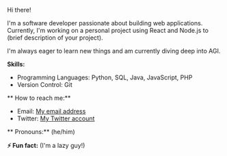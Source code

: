 Hi there!

I'm a software developer passionate about building web applications.  Currently, I'm working on a personal project using React and Node.js to  (brief description of your project). 

I'm always eager to learn new things and am currently diving deep into AGI.

**Skills:**

* Programming Languages:  Python, SQL, Java, JavaScript, PHP
* Version Control: Git


** How to reach me:**

* Email: [My email address](mailto:nadeeshafernando2020@gmail.com)
* Twitter: [My Twitter account](https://twitter.com/Nadeesh78909401)

** Pronouns:** (he/him)

**⚡ Fun fact:** (I'm a lazy guy!)
